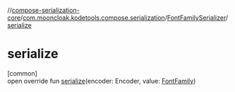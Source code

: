//[compose-serialization-core](../../../index.md)/[com.mooncloak.kodetools.compose.serialization](../index.md)/[FontFamilySerializer](index.md)/[serialize](serialize.md)

# serialize

[common]\
open override fun [serialize](serialize.md)(encoder: Encoder, value: [FontFamily](https://developer.android.com/reference/kotlin/androidx/compose/ui/text/font/FontFamily.html))
